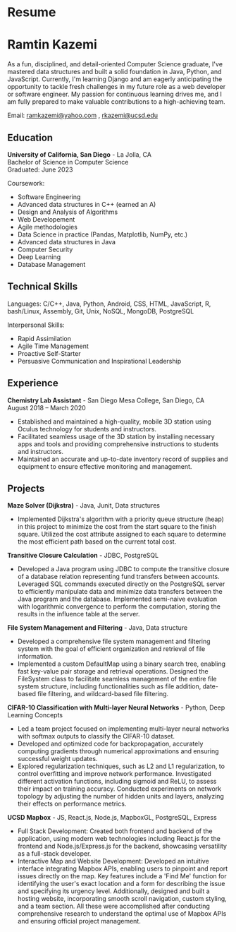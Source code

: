 # Resume

# Ramtin Kazemi

As a fun, disciplined, and detail-oriented Computer Science graduate, I've mastered data structures and built a solid foundation in Java, Python, and JavaScript. Currently, I'm learning Django and am eagerly anticipating the opportunity to tackle fresh challenges in my future role as a web developer or software engineer. My passion for continuous learning drives me, and I am fully prepared to make valuable contributions to a high-achieving team.

Email: ramkazemi@yahoo.com , rkazemi@ucsd.edu


## Education

**University of California, San Diego** - La Jolla, CA  
Bachelor of Science in Computer Science  
Graduated: June 2023

Coursework:
- Software Engineering
- Advanced data structures in C++ (earned an A)
- Design and Analysis of Algorithms
- Web Developement
- Agile methodologies
- Data Science in practice (Pandas, Matplotlib, NumPy, etc.)
- Advanced data structures in Java
- Computer Security
- Deep Learning
- Database Management

## Technical Skills

Languages: C/C++, Java, Python, Android, CSS, HTML, JavaScript, R, bash/Linux, Assembly, Git, Unix, NoSQL, MongoDB, PostgreSQL

Interpersonal Skills:
- Rapid Assimilation
- Agile Time Management
- Proactive Self-Starter
- Persuasive Communication and Inspirational Leadership

## Experience

**Chemistry Lab Assistant** - San Diego Mesa College, San Diego, CA  
August 2018 – March 2020

- Established and maintained a high-quality, mobile 3D station using Oculus technology for students and instructors.
- Facilitated seamless usage of the 3D station by installing necessary apps and tools and providing comprehensive instructions to students and instructors.
- Maintained an accurate and up-to-date inventory record of supplies and equipment to ensure effective monitoring and management.

## Projects

**Maze Solver (Dijkstra)** - Java, Junit, Data structures

- Implemented Dijkstra's algorithm with a priority queue structure (heap) in this project to minimize the cost from the start square to the finish square. Utilized the cost attribute assigned to each square to determine the most efficient path based on the current total cost.

**Transitive Closure Calculation** - JDBC, PostgreSQL

- Developed a Java program using JDBC to compute the transitive closure of a database relation representing fund transfers between accounts. Leveraged SQL commands executed directly on the PostgreSQL server to efficiently manipulate data and minimize data transfers between the Java program and the database. Implemented semi-naive evaluation with logarithmic convergence to perform the computation, storing the results in the influence table at the server.

**File System Management and Filtering** - Java, Data structure

- Developed a comprehensive file system management and filtering system with the goal of efficient organization and retrieval of file information.
- Implemented a custom DefaultMap using a binary search tree, enabling fast key-value pair storage and retrieval operations. Designed the FileSystem class to facilitate seamless management of the entire file system structure, including functionalities such as file addition, date-based file filtering, and wildcard-based file filtering.

**CIFAR-10 Classification with Multi-layer Neural Networks** - Python, Deep Learning Concepts

- Led a team project focused on implementing multi-layer neural networks with softmax outputs to classify the CIFAR-10 dataset.
- Developed and optimized code for backpropagation, accurately computing gradients through numerical approximations and ensuring successful weight updates.
- Explored regularization techniques, such as L2 and L1 regularization, to control overfitting and improve network performance. Investigated different activation functions, including sigmoid and ReLU, to assess their impact on training accuracy. Conducted experiments on network topology by adjusting the number of hidden units and layers, analyzing their effects on performance metrics.

**UCSD Mapbox** - JS, React.js, Node.js, MapboxGL, PostgreSQL, Express

- Full Stack Development: Created both frontend and backend of the application, using modern web technologies including React.js for the frontend and Node.js/Express.js for the backend, showcasing versatility as a full-stack developer.
- Interactive Map and Website Development: Developed an intuitive interface integrating Mapbox APIs, enabling users to pinpoint and report issues directly on the map. Key features include a 'Find Me' function for identifying the user's exact location and a form for describing the issue and specifying its urgency level. Additionally, designed and built a hosting website, incorporating smooth scroll navigation, custom styling, and a team section. All these were accomplished after conducting comprehensive research to understand the optimal use of Mapbox APIs and ensuring official project management.

